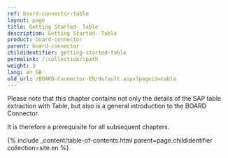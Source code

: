 ```yaml
---
ref: board-connector-table
layout: page
title: Getting Started- Table
description: Getting Started- Table
product: board-connector
parent: board-connector
childidentifier: getting-started-table
permalink: /:collection/:path
weight: 3
lang: en_GB
old_url: /BOARD-Connector-EN/default.aspx?pageid=table
---
```


Please note that this chapter contains not only the details of the SAP table extraction with Table, but also is a general introduction to  the BOARD Connector.

It is therefore a prerequisite for all subsequent chapters.

{% include _content/table-of-contents.html parent=page.childidentifier collection=site.en %}

